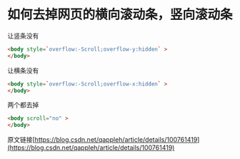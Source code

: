 # 如何去掉网页的横向滚动条，竖向滚动条
让竖条没有
```html
<body style=`overflow:-Scroll;overflow-y:hidden` >   
</body> 
```
让横条没有
```html
<body style=`overflow:-Scroll;overflow-x:hidden` >   
</body>
```
两个都去掉
```html
<body scroll="no" >   
</body>
```
原文链接[https://blog.csdn.net/qappleh/article/details/100761419](https://blog.csdn.net/qappleh/article/details/100761419)